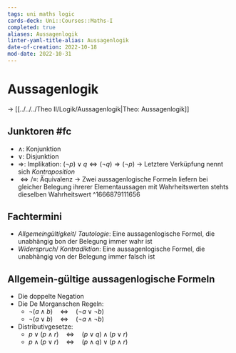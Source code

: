 ```yaml
---
tags: uni maths logic
cards-deck: Uni::Courses::Maths-I
completed: true
aliases: Aussagenlogik
linter-yaml-title-alias: Aussagenlogik
date-of-creation: 2022-10-18
mod-date: 2022-10-31
---
```


# Aussagenlogik
→ [[../../../Theo II/Logik/Aussagenlogik|Theo: Aussagenlogik]]

## Junktoren #fc
- $\wedge$: Konjunktion
- $\vee$: Disjunktion
- $\Rightarrow$: Implikation: $(\neg p)\vee q\Leftrightarrow(\neg q)\Rightarrow(\neg p)$
	→ Letztere Verküpfung nennt sich *Kontraposition*
- $\Leftrightarrow/\equiv$: Äquivalenz
	→ Zwei aussagenlogische Formeln liefern bei gleicher Belegung ihrerer Elementaussagen mit Wahrheitswerten stehts dieselben Wahrheitswert
^1666879111656

## Fachtermini
- *Allgemeingültigkeit*/ *Tautologie*: Eine aussagenlogische Formel, die unabhängig bon der Belegung immer wahr ist
- *Widerspruch*/ *Kontradiktion*: Eine aussagenlogische Formel, die unabhängig von der Belegung immer falsch ist

## Allgemein-gültige aussagenlogische Formeln
- Die doppelte Negation
- Die De Morganschen Regeln:
	- $\neg(a\wedge b)\quad\Leftrightarrow\quad(\neg a\vee\neg b)$
	- $\neg(a\vee b)\quad\Leftrightarrow\quad(\neg a\wedge\neg b)$
- Distributivgesetze:
	- $p\vee(p\wedge r)\quad\Leftrightarrow\quad (p\vee q)\wedge(p\vee r)$
	- $p\wedge(p\vee r)\quad\Leftrightarrow\quad (p\wedge q)\vee(p\wedge r)$
